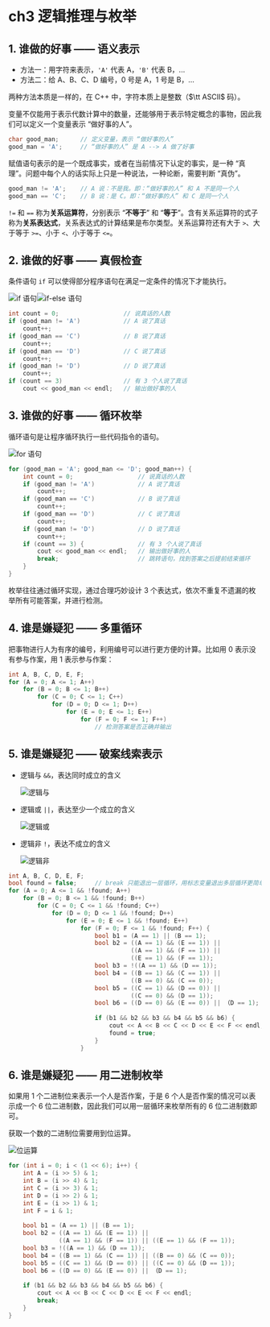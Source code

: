 # ch3 逻辑推理与枚举

## 1. 谁做的好事 —— 语义表示

- 方法一：用字符来表示，`'A'` 代表 A，`'B'` 代表 B，$...$
- 方法二：给 A、B、C、D 编号，$0$ 号是 A，$1$ 号是 B，$...$

两种方法本质是一样的，在 C++ 中，字符本质上是整数（$\tt ASCII$ 码）。

变量不仅能用于表示代数计算中的数量，还能够用于表示特定概念的事物，因此我们可以定义一个变量表示 “做好事的人”。

```cpp
char good_man;		// 定义变量，表示 “做好事的人”
good_man = 'A';		// “做好事的人” 是 A --> A 做了好事
```

赋值语句表示的是一个既成事实，或者在当前情况下认定的事实，是一种 “真理”。问题中每个人的话实际上只是一种说法，一种论断，需要判断 “真伪”。

```cpp
good_man != 'A';	// A 说：不是我。即：“做好事的人” 和 A 不是同一个人
good_man == 'C';	// B 说：是 C。即：“做好事的人” 和 C 是同一个人
```

`!=` 和 `==` 称为**关系运算符**，分别表示 “**不等于**” 和 “**等于**”。含有关系运算符的式子称为**关系表达式**，关系表达式的计算结果是布尔类型。关系运算符还有大于 `>`、大于等于 `>=`、小于 `<`、小于等于 `<=`。

## 2. 谁做的好事 —— 真假检查

条件语句 `if` 可以使得部分程序语句在满足一定条件的情况下才能执行。

![if 语句](img/if%20%E8%AF%AD%E5%8F%A5.png)![if-else 语句](img/if-else%20%E8%AF%AD%E5%8F%A5.png)

```cpp
int count = 0;					// 说真话的人数
if (good_man != 'A')			// A 说了真话
    count++;
if (good_man == 'C')			// B 说了真话
    count++;
if (good_man == 'D')			// C 说了真话
    count++;
if (good_man != 'D')			// D 说了真话
    count++;
if (count == 3)					// 有 3 个人说了真话
    cout << good_man << endl;	// 输出做好事的人
```

## 3. 谁做的好事 —— 循环枚举

循环语句是让程序循环执行一些代码指令的语句。

![for 语句](img/for%20%E8%AF%AD%E5%8F%A5.png)

```cpp
for (good_man = 'A'; good_man <= 'D'; good_man++) {
    int count = 0;					// 说真话的人数
    if (good_man != 'A')			// A 说了真话
        count++;
    if (good_man == 'C')			// B 说了真话
        count++;
    if (good_man == 'D')			// C 说了真话
        count++;
    if (good_man != 'D')			// D 说了真话
        count++;
    if (count == 3)	{				// 有 3 个人说了真话
        cout << good_man << endl;	// 输出做好事的人
        break;						// 跳转语句，找到答案之后提前结束循环
    }
}
```

枚举往往通过循环实现，通过合理巧妙设计 $3$ 个表达式，依次不重复不遗漏的枚举所有可能答案，并进行检测。

## 4. 谁是嫌疑犯 —— 多重循环

把事物进行人为有序的编号，利用编号可以进行更方便的计算。比如用 $0$ 表示没有参与作案，用 $1$ 表示参与作案：

```cpp
int A, B, C, D, E, F;
for (A = 0; A <= 1; A++)
    for (B = 0; B <= 1; B++)
        for (C = 0; C <= 1; C++)
            for (D = 0; D <= 1; D++)
                for (E = 0; E <= 1; E++)
                    for (F = 0; F <= 1; F++)
                        // 检测答案是否正确并输出
```

## 5. 谁是嫌疑犯 —— 破案线索表示

- 逻辑与 `&&`，表达同时成立的含义

    ![逻辑与](img/%E9%80%BB%E8%BE%91%E4%B8%8E.png)

- 逻辑或 `||`，表达至少一个成立的含义

    ![逻辑或](img/%E9%80%BB%E8%BE%91%E6%88%96.png)

- 逻辑非 `!`，表达不成立的含义

    ![逻辑非](img/%E9%80%BB%E8%BE%91%E9%9D%9E.png)

```cpp
int A, B, C, D, E, F;
bool found = false;		// break 只能退出一层循环，用标志变量退出多层循环更简单
for (A = 0; A <= 1 && !found; A++)
    for (B = 0; B <= 1 && !found; B++)
        for (C = 0; C <= 1 && !found; C++)
            for (D = 0; D <= 1 && !found; D++)
                for (E = 0; E <= 1 && !found; E++)
                    for (F = 0; F <= 1 && !found; F++) {
                        bool b1 = (A == 1) || (B == 1);
                        bool b2 = ((A == 1) && (E == 1)) ||
                            	  ((A == 1) && (F == 1)) ||
                            	  ((E == 1) && (F == 1));
                        bool b3 = !((A == 1) && (D == 1));
                        bool b4 = ((B == 1) && (C == 1)) ||
                            	  ((B == 0) && (C == 0));
                        bool b5 = ((C == 1) && (D == 0)) ||
                            	  ((C == 0) && (D == 1));
                        bool b6 = ((D == 0) && (E == 0)) || （D == 1);
                        
                        if (b1 && b2 && b3 && b4 && b5 && b6) {
                            cout << A << B << C << D << E << F << endl;
                            found = true;
                        }
                    }
```

## 6. 谁是嫌疑犯 —— 用二进制枚举

如果用 $1$ 个二进制位来表示一个人是否作案，于是 $6$ 个人是否作案的情况可以表示成一个 $6$ 位二进制数，因此我们可以用一层循环来枚举所有的 $6$ 位二进制数即可。

获取一个数的二进制位需要用到位运算。

![位运算](img/%E4%BD%8D%E8%BF%90%E7%AE%97.png)

```cpp
for (int i = 0; i < (1 << 6); i++) {
    int A = (i >> 5) & 1;
    int B = (i >> 4) & 1;
    int C = (i >> 3) & 1;
    int D = (i >> 2) & 1;
    int E = (i >> 1) & 1;
    int F = i & 1;
    
    bool b1 = (A == 1) || (B == 1);
    bool b2 = ((A == 1) && (E == 1)) ||
              ((A == 1) && (F == 1)) || ((E == 1) && (F == 1));
    bool b3 = !((A == 1) && (D == 1));
    bool b4 = ((B == 1) && (C == 1)) || ((B == 0) && (C == 0));
    bool b5 = ((C == 1) && (D == 0)) || ((C == 0) && (D == 1));
    bool b6 = ((D == 0) && (E == 0)) || （D == 1);
    
    if (b1 && b2 && b3 && b4 && b5 && b6) {
        cout << A << B << C << D << E << F << endl;
        break;
    }
}
```

